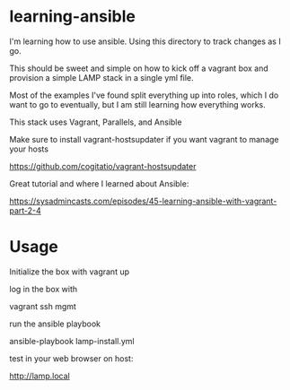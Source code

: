 # learning-ansible
I'm learning how to use ansible.
Using this directory to track changes as I go.

This should be sweet and simple on how to kick off a vagrant box and 
provision a simple LAMP stack in a single yml file.

Most of the examples I've found split everything up into roles, 
which I do want to go to eventually, but I am still learning how everything works.

This stack uses Vagrant, Parallels, and Ansible

Make sure to install vagrant-hostsupdater if you want vagrant to manage your hosts

https://github.com/cogitatio/vagrant-hostsupdater

Great tutorial and where I learned about Ansible:

https://sysadmincasts.com/episodes/45-learning-ansible-with-vagrant-part-2-4

# Usage
Initialize the box with 
vagrant up

log in the box with

vagrant ssh mgmt

run the ansible playbook

ansible-playbook lamp-install.yml

test in your web browser on host:

http://lamp.local

